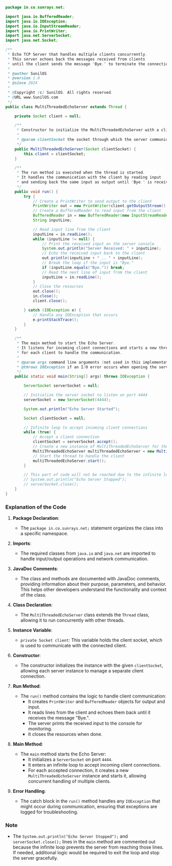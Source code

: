 ```java
package in.co.sunrays.net;

import java.io.BufferedReader;
import java.io.IOException;
import java.io.InputStreamReader;
import java.io.PrintWriter;
import java.net.ServerSocket;
import java.net.Socket;

/**
 * Echo TCP Server that handles multiple clients concurrently.
 * This server echoes back the messages received from clients
 * until the client sends the message "Bye." to terminate the connection.
 * 
 * @author SunilOS
 * @version 1.0
 * @since 2024
 * 
 * @Copyright (c) SunilOS. All rights reserved.
 * @URL www.SunilOS.com
 */
public class MultiThreadedEchoServer extends Thread {

    private Socket client = null;

    /**
     * Constructor to initialize the MultiThreadedEchoServer with a client socket.
     * 
     * @param clientSocket the socket through which the server communicates with the client
     */
    public MultiThreadedEchoServer(Socket clientSocket) {
        this.client = clientSocket;
    }

    /**
     * The run method is executed when the thread is started.
     * It handles the communication with the client by reading input
     * and sending back the same input as output until "Bye." is received.
     */
    public void run() {
        try {
            // Create a PrintWriter to send output to the client
            PrintWriter out = new PrintWriter(client.getOutputStream(), true);
            // Create a BufferedReader to read input from the client
            BufferedReader in = new BufferedReader(new InputStreamReader(client.getInputStream()));
            String inputLine;

            // Read input line from the client
            inputLine = in.readLine();
            while (inputLine != null) {
                // Print the received input on the server console
                System.out.println("Server Received: " + inputLine);
                // Echo the received input back to the client
                out.println(inputLine + " .. " + inputLine);
                // Break the loop if the input is "Bye."
                if (inputLine.equals("Bye.")) break;
                // Read the next line of input from the client
                inputLine = in.readLine();
            }
            // Close the resources
            out.close();
            in.close();
            client.close();

        } catch (IOException e) {
            // Handle any IOException that occurs
            e.printStackTrace();
        }
    }

    /**
     * The main method to start the Echo Server.
     * It listens for incoming client connections and starts a new thread
     * for each client to handle the communication.
     * 
     * @param args command line arguments (not used in this implementation)
     * @throws IOException if an I/O error occurs when opening the server socket
     */
    public static void main(String[] args) throws IOException {

        ServerSocket serverSocket = null;

        // Initialize the server socket to listen on port 4444
        serverSocket = new ServerSocket(4444);

        System.out.println("Echo Server Started");

        Socket clientSocket = null;

        // Infinite loop to accept incoming client connections
        while (true) {
            // Accept a client connection
            clientSocket = serverSocket.accept();
            // Create a new instance of MultiThreadedEchoServer for the client
            MultiThreadedEchoServer multiThreadedEchoServer = new MultiThreadedEchoServer(clientSocket);
            // Start the thread to handle the client
            multiThreadedEchoServer.start();
        }

        // This part of code will not be reached due to the infinite loop above
        // System.out.println("Echo Server Stopped");
        // serverSocket.close();
    }
}
```

### Explanation of the Code

1. **Package Declaration**:
   - The `package in.co.sunrays.net;` statement organizes the class into a specific namespace.

2. **Imports**:
   - The required classes from `java.io` and `java.net` are imported to handle input/output operations and network communication.

3. **JavaDoc Comments**:
   - The class and methods are documented with JavaDoc comments, providing information about their purpose, parameters, and behavior. This helps other developers understand the functionality and context of the class.

4. **Class Declaration**:
   - The `MultiThreadedEchoServer` class extends the `Thread` class, allowing it to run concurrently with other threads.

5. **Instance Variable**:
   - `private Socket client`: This variable holds the client socket, which is used to communicate with the connected client.

6. **Constructor**:
   - The constructor initializes the instance with the given `clientSocket`, allowing each server instance to manage a separate client connection.

7. **Run Method**:
   - The `run()` method contains the logic to handle client communication:
     - It creates `PrintWriter` and `BufferedReader` objects for output and input.
     - It reads lines from the client and echoes them back until it receives the message "Bye.".
     - The server prints the received input to the console for monitoring.
     - It closes the resources when done.

8. **Main Method**:
   - The `main` method starts the Echo Server:
     - It initializes a `ServerSocket` on port `4444`.
     - It enters an infinite loop to accept incoming client connections.
     - For each accepted connection, it creates a new `MultiThreadedEchoServer` instance and starts it, allowing concurrent handling of multiple clients.

9. **Error Handling**:
   - The catch block in the `run()` method handles any `IOException` that might occur during communication, ensuring that exceptions are logged for troubleshooting.

### Note
- The `System.out.println("Echo Server Stopped");` and `serverSocket.close();` lines in the `main` method are commented out because the infinite loop prevents the server from reaching those lines. If needed, additional logic would be required to exit the loop and stop the server gracefully.
